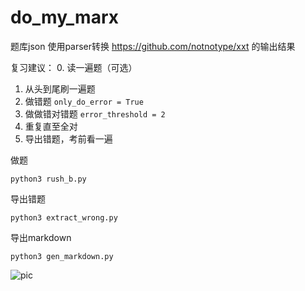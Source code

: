 # do_my_marx

题库json 使用parser转换 https://github.com/notnotype/xxt  的输出结果

复习建议：
0. 读一遍题（可选）
1. 从头到尾刷一遍题
2. 做错题 `only_do_error = True`
3. 做做错对错题 `error_threshold = 2`
4. 重复直至全对
5. 导出错题，考前看一遍


做题
```
python3 rush_b.py
```

导出错题
```
python3 extract_wrong.py
```

导出markdown
```
python3 gen_markdown.py
```

![pic](https://raw.githubusercontent.com/Ylarod/do_my_marx/main/assets/pic.png)
